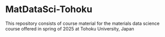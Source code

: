 # MatDataSci-Tohoku
This repository consists of course material for the materials data science course offered in spring of 2025 at Tohoku University, Japan
